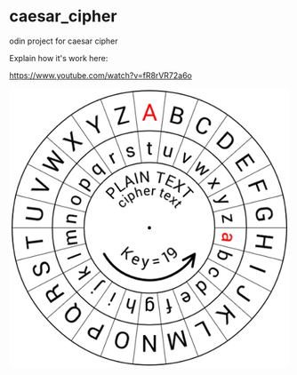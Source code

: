 # caesar_cipher
odin project for caesar cipher

Explain how it's work here:

https://www.youtube.com/watch?v=fR8rVR72a6o


![caesar_wheel](image.png)
